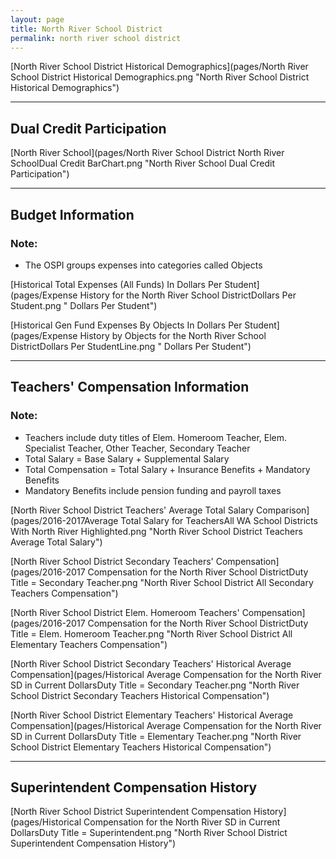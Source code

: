 ```yaml
---
layout: page
title: North River School District
permalink: north river school district
---
```



[North River School District Historical Demographics](pages/North River School District Historical Demographics.png "North River School District Historical Demographics")

___

## Dual Credit Participation

[North River School](pages/North River School District North River SchoolDual Credit BarChart.png "North River School Dual Credit Participation")


___

## Budget Information
### Note:
- The OSPI groups expenses into categories called Objects

[Historical Total Expenses (All Funds) In Dollars Per Student](pages/Expense History for the North River School DistrictDollars Per Student.png " Dollars Per Student")

[Historical Gen Fund Expenses By Objects In Dollars Per Student](pages/Expense History by Objects for the North River School DistrictDollars Per StudentLine.png " Dollars Per Student")


___

## Teachers' Compensation Information
### Note:
- Teachers include duty titles of Elem. Homeroom Teacher, Elem. Specialist Teacher, Other Teacher, Secondary Teacher
- Total Salary = Base Salary + Supplemental Salary
- Total Compensation = Total Salary + Insurance Benefits + Mandatory Benefits
- Mandatory Benefits include pension funding and payroll taxes

[North River School District Teachers' Average Total Salary Comparison](pages/2016-2017Average Total Salary for TeachersAll WA School Districts With North River Highlighted.png "North River School District Teachers Average Total Salary")

[North River School District Secondary Teachers' Compensation](pages/2016-2017 Compensation for the North River School DistrictDuty Title = Secondary Teacher.png "North River School District All Secondary Teachers Compensation")

[North River School District Elem. Homeroom Teachers' Compensation](pages/2016-2017 Compensation for the North River School DistrictDuty Title = Elem. Homeroom Teacher.png "North River School District All Elementary Teachers Compensation")

[North River School District Secondary Teachers' Historical Average Compensation](pages/Historical Average Compensation for the North River SD in Current DollarsDuty Title = Secondary Teacher.png "North River School District Secondary Teachers Historical Compensation")

[North River School District Elementary Teachers' Historical Average Compensation](pages/Historical Average Compensation for the North River SD in Current DollarsDuty Title = Elementary Teacher.png "North River School District Elementary Teachers Historical Compensation")


___

## Superintendent Compensation History

[North River School District Superintendent Compensation History](pages/Historical Compensation for the North River SD in Current DollarsDuty Title = Superintendent.png "North River School District Superintendent Compensation History")


